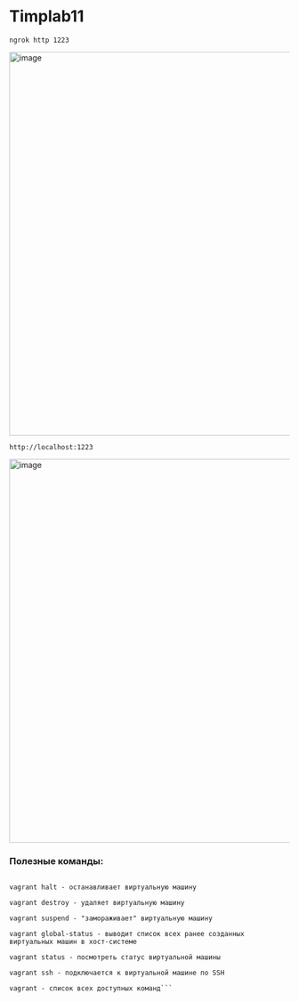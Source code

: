 # Timplab11
`ngrok http 1223 `

<img width="690" alt="image" src="https://github.com/183894944iri/Timplab11/assets/113174903/dbb8356e-4e7a-4c5c-a086-5b3c4549c160">

`http://localhost:1223   ` 

<img width="690" alt="image" src="https://github.com/183894944iri/Timplab11/assets/113174903/210852d9-3074-41ad-a072-f1a6360d4f69">


### Полезные команды:
```vagrant reload - перезагрузка виртуальной машины

vagrant halt - останавливает виртуальную машину

vagrant destroy - удаляет виртуальную машину

vagrant suspend - "замораживает" виртуальную машину

vagrant global-status - выводит список всех ранее созданных виртуальных машин в хост-системе

vagrant status - посмотреть статус виртуальной машины

vagrant ssh - подключается к виртуальной машине по SSH

vagrant - список всех доступных команд```
